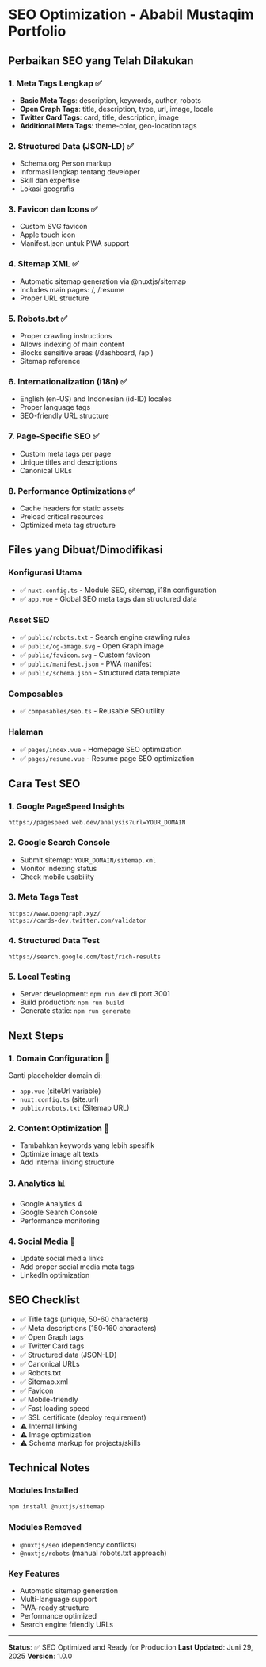 # SEO Optimization - Ababil Mustaqim Portfolio

## Perbaikan SEO yang Telah Dilakukan

### 1. **Meta Tags Lengkap** ✅

- **Basic Meta Tags**: description, keywords, author, robots
- **Open Graph Tags**: title, description, type, url, image, locale
- **Twitter Card Tags**: card, title, description, image
- **Additional Meta Tags**: theme-color, geo-location tags

### 2. **Structured Data (JSON-LD)** ✅

- Schema.org Person markup
- Informasi lengkap tentang developer
- Skill dan expertise
- Lokasi geografis

### 3. **Favicon dan Icons** ✅

- Custom SVG favicon
- Apple touch icon
- Manifest.json untuk PWA support

### 4. **Sitemap XML** ✅

- Automatic sitemap generation via @nuxtjs/sitemap
- Includes main pages: /, /resume
- Proper URL structure

### 5. **Robots.txt** ✅

- Proper crawling instructions
- Allows indexing of main content
- Blocks sensitive areas (/dashboard, /api)
- Sitemap reference

### 6. **Internationalization (i18n)** ✅

- English (en-US) and Indonesian (id-ID) locales
- Proper language tags
- SEO-friendly URL structure

### 7. **Page-Specific SEO** ✅

- Custom meta tags per page
- Unique titles and descriptions
- Canonical URLs

### 8. **Performance Optimizations** ✅

- Cache headers for static assets
- Preload critical resources
- Optimized meta tag structure

## Files yang Dibuat/Dimodifikasi

### Konfigurasi Utama

- ✅ `nuxt.config.ts` - Module SEO, sitemap, i18n configuration
- ✅ `app.vue` - Global SEO meta tags dan structured data

### Asset SEO

- ✅ `public/robots.txt` - Search engine crawling rules
- ✅ `public/og-image.svg` - Open Graph image
- ✅ `public/favicon.svg` - Custom favicon
- ✅ `public/manifest.json` - PWA manifest
- ✅ `public/schema.json` - Structured data template

### Composables

- ✅ `composables/seo.ts` - Reusable SEO utility

### Halaman

- ✅ `pages/index.vue` - Homepage SEO optimization
- ✅ `pages/resume.vue` - Resume page SEO optimization

## Cara Test SEO

### 1. **Google PageSpeed Insights**

```
https://pagespeed.web.dev/analysis?url=YOUR_DOMAIN
```

### 2. **Google Search Console**

- Submit sitemap: `YOUR_DOMAIN/sitemap.xml`
- Monitor indexing status
- Check mobile usability

### 3. **Meta Tags Test**

```
https://www.opengraph.xyz/
https://cards-dev.twitter.com/validator
```

### 4. **Structured Data Test**

```
https://search.google.com/test/rich-results
```

### 5. **Local Testing**

- Server development: `npm run dev` di port 3001
- Build production: `npm run build`
- Generate static: `npm run generate`

## Next Steps

### 1. **Domain Configuration** 🔄

Ganti placeholder domain di:

- `app.vue` (siteUrl variable)
- `nuxt.config.ts` (site.url)
- `public/robots.txt` (Sitemap URL)

### 2. **Content Optimization** 📝

- Tambahkan keywords yang lebih spesifik
- Optimize image alt texts
- Add internal linking structure

### 3. **Analytics** 📊

- Google Analytics 4
- Google Search Console
- Performance monitoring

### 4. **Social Media** 🔗

- Update social media links
- Add proper social media meta tags
- LinkedIn optimization

## SEO Checklist

- ✅ Title tags (unique, 50-60 characters)
- ✅ Meta descriptions (150-160 characters)
- ✅ Open Graph tags
- ✅ Twitter Card tags
- ✅ Structured data (JSON-LD)
- ✅ Canonical URLs
- ✅ Robots.txt
- ✅ Sitemap.xml
- ✅ Favicon
- ✅ Mobile-friendly
- ✅ Fast loading speed
- ✅ SSL certificate (deploy requirement)
- ⚠️ Internal linking
- ⚠️ Image optimization
- ⚠️ Schema markup for projects/skills

## Technical Notes

### Modules Installed

```bash
npm install @nuxtjs/sitemap
```

### Modules Removed

- `@nuxtjs/seo` (dependency conflicts)
- `@nuxtjs/robots` (manual robots.txt approach)

### Key Features

- Automatic sitemap generation
- Multi-language support
- PWA-ready structure
- Performance optimized
- Search engine friendly URLs

---

**Status**: ✅ SEO Optimized and Ready for Production
**Last Updated**: Juni 29, 2025
**Version**: 1.0.0
